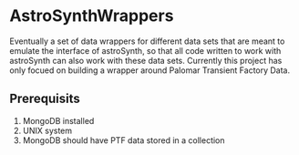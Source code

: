 # AstroSynthWrappers
Eventually a set of data wrappers for different data sets that are meant to emulate the interface of astroSynth, so that all code written to work with astroSynth can also work with these data sets. Currently this project has only focued on building a wrapper around Palomar Transient Factory Data.

## Prerequisits
1) MongoDB installed
2) UNIX system
3) MongoDB should have PTF data stored in a collection
